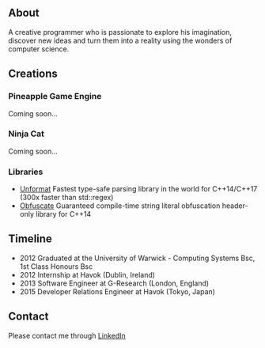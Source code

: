 ## About
A creative programmer who is passionate to explore his imagination, discover new ideas and turn them into a reality using the wonders of computer science.

## Creations
### Pineapple Game Engine
Coming soon...

### Ninja Cat
Coming soon...

### Libraries
 - [Unformat](https://github.com/adamyaxley/Unformat) Fastest type-safe parsing library in the world for C++14/C++17 (300x faster than std::regex)
 - [Obfuscate](https://github.com/adamyaxley/Obfuscate) Guaranteed compile-time string literal obfuscation header-only library for C++14

## Timeline
 - 2012 Graduated at the University of Warwick - Computing Systems Bsc, 1st Class Honours Bsc
 - 2012 Internship at Havok (Dublin, Ireland)
 - 2013 Software Engineer at G-Research (London, England)
 - 2015 Developer Relations Engineer at Havok (Tokyo, Japan)

## Contact
Please contact me through [LinkedIn](https://www.linkedin.com/in/adam-yaxley-53249442/)
